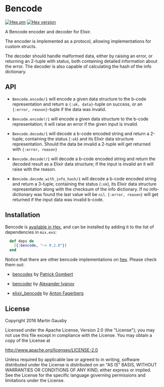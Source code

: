 # Bencode

[![Hex.pm](https://img.shields.io/hexpm/l/bencode.svg "Apache 2.0 Licensed")](https://github.com/gausby/bencode/blob/master/LICENSE)
[![Hex version](https://img.shields.io/hexpm/v/bencode.svg "Hex version")](https://hex.pm/packages/bencode)

A Bencode encoder and decoder for Elixir.

The encoder is implemented as a protocol, allowing implementations for custom structs.

The decoder should handle malformed data, either by raising an error, or returning an 2-tuple with status, both containing detailed information about the error. The decoder is also capable of calculating the hash of the info dictionary.

## API

* `Bencode.encode/1` will encode a given data structure to the b-code representation and return a `{:ok, data}`-tuple on success, or an `{:error, reason}`-tuple if the data was invalid.

* `Bencode.encode!/1` will encode a given data structure to the b-code representation; it will raise an error if the given input is invalid.

* `Bencode.decode/1` will decode a b-code encoded string and return a 2-tuple; containing the status (`:ok`) and its Elixir data structure representation. Should the data be invalid a 2-tuple will get returned with `{:error, reason}`

* `Bencode.decode!/1` will decode a b-code encoded string and return the decoded result as a Elixir data structure; if the input is invalid an it will raise with the reason.

* `Bencode.decode_with_info_hash/1` will decode a b-code encoded string and return a 3-tuple; containing the status (`:ok`), its Elixir data structure representation along with the checksum of the info dictionary. If no info-dictionary was found the last value will be `nil`. `{:error, reason}` will get returned if the input data was invalid b-code.

## Installation

Bencode is [available in Hex](https://hex.pm/packages/bencode), and can be installed by adding it to the list of  dependencies in `mix.exs`:

``` elixir
  def deps do
    [{:bencode, "~> 0.2.0"}]
  end
```

Notice that there are other bencode implementations on [hex](https://hex.pm/). Please check them out:

* [bencodex](https://hex.pm/packages/bencodex) by [Patrick Gombert](https://github.com/patrickgombert/)

* [bencoder](https://hex.pm/packages/bencoder) by [Alexander Ivanov](https://github.com/alehander42)

* [elixir_bencode](https://hex.pm/packages/elixir_bencode) by [Anton Fagerberg](https://github.com/AntonFagerberg/)

## License

Copyright 2016 Martin Gausby

Licensed under the Apache License, Version 2.0 (the "License"); you may not use this file except in compliance with the License. You may obtain a copy of the License at

http://www.apache.org/licenses/LICENSE-2.0

Unless required by applicable law or agreed to in writing, software distributed under the License is distributed on an "AS IS" BASIS, WITHOUT WARRANTIES OR CONDITIONS OF ANY KIND, either express or implied. See the License for the specific language governing permissions and limitations under the License.
